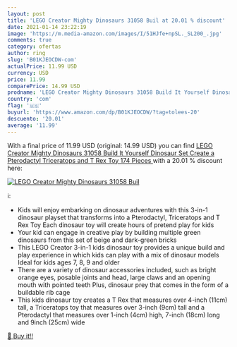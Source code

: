 ```yaml
---
layout: post
title: 'LEGO Creator Mighty Dinosaurs 31058 Buil at 20.01 % discount'
date: 2021-01-14 23:22:19
image: 'https://m.media-amazon.com/images/I/51HJfe+npSL._SL200_.jpg'
comments: true
category: ofertas
author: ring
slug: 'B01KJEOCDW-com'
actualPrice: 11.99 USD
currency: USD
price: 11.99
comparePrice: 14.99 USD
prodname: 'LEGO Creator Mighty Dinosaurs 31058 Build It Yourself Dinosaur Set  Create a Pterodactyl  Triceratops and T Rex Toy  174 Pieces '
country: 'com'
flag: '🇺🇸'
buyurl: 'https://www.amazon.com/dp/B01KJEOCDW/?tag=tolees-20'
descuento: '20.01'
average: '11.99'
---
```


With a final price of 11.99 USD (original: 14.99 USD) you can find [LEGO Creator Mighty Dinosaurs 31058 Build It Yourself Dinosaur Set  Create a Pterodactyl  Triceratops and T Rex Toy  174 Pieces ](https://www.amazon.com/dp/B01KJEOCDW/?tag=tolees-20) with a  20.01 % discount here:

[![LEGO Creator Mighty Dinosaurs 31058 Buil](https://m.media-amazon.com/images/I/51HJfe+npSL._SL200_.jpg)](https://www.amazon.com/dp/B01KJEOCDW/?tag=tolees-20)

ℹ️:

- Kids will enjoy embarking on dinosaur adventures with this 3-in-1 dinosaur playset that transforms into a Pterodactyl, Triceratops and T Rex Toy Each dinosaur toy will create hours of pretend play for kids
- Your kid can engage in creative play by building multiple green dinosaurs from this set of beige and dark-green bricks
- This LEGO Creator 3-in-1 kids dinosaur toy provides a unique build and play experience in which kids can play with a mix of dinosaur models Ideal for kids ages 7, 8, 9 and older
- There are a variety of dinosaur accessories included, such as bright orange eyes, posable joints and head, large claws and an opening mouth with pointed teeth Plus, dinosaur prey that comes in the form of a buildable rib cage
- This kids dinosaur toy creates a T Rex that measures over 4-inch (11cm) tall, a Triceratops toy that measures over 3-inch (9cm) tall and a Pterodactyl that measures over 1-inch (4cm) high, 7-inch (18cm) long and 9inch (25cm) wide

[🛒 Buy it!!](https://www.amazon.com/dp/B01KJEOCDW/?tag=tolees-20)
